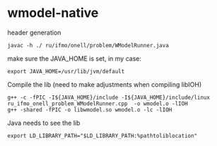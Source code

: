 # wmodel-native

header generation
```
javac -h ./ ru/ifmo/onell/problem/WModelRunner.java
```

make sure the JAVA_HOME is set, in my case:
```
export JAVA_HOME=/usr/lib/jvm/default
```

Compile the lib (need to make adjustments when compiling libIOH)
```
g++ -c -fPIC -I${JAVA_HOME}/include -I${JAVA_HOME}/include/linux ru_ifmo_onell_problem_WModelRunner.cpp  -o wmodel.o -lIOH  
g++ -shared -fPIC -o libwmodel.so wmodel.o -lc -lIOH
```

Java needs to see the lib
```
export LD_LIBRARY_PATH="$LD_LIBRARY_PATH:%pathtoliblocation"  
